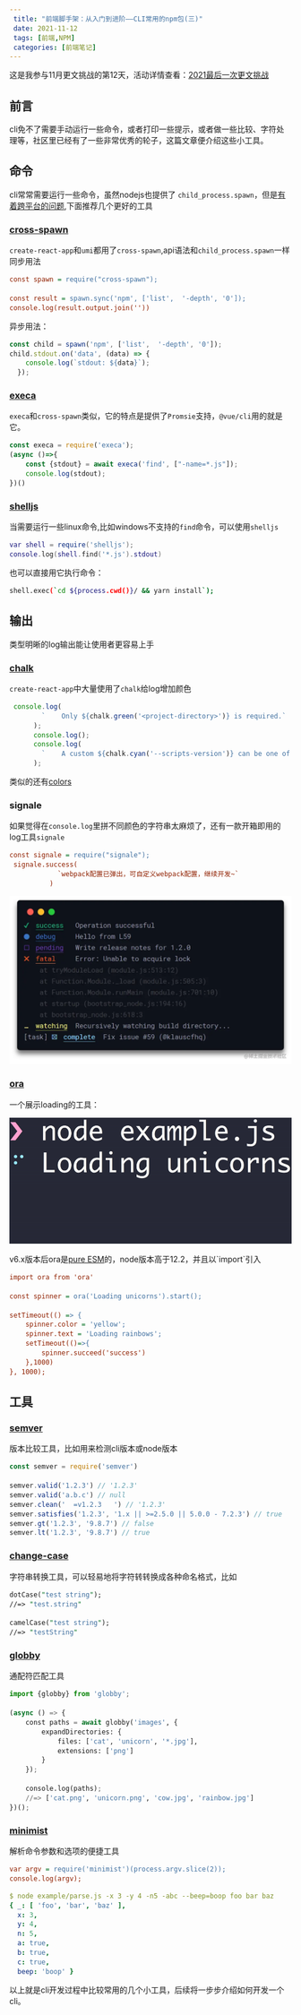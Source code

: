 ```yaml
---
 title: "前端脚手架：从入门到进阶——CLI常用的npm包(三)"
 date: 2021-11-12
 tags: [前端,NPM]
 categories: [前端笔记]
---
```


这是我参与11月更文挑战的第12天，活动详情查看：[2021最后一次更文挑战](https://juejin.cn/post/7023643374569816095/ "https://juejin.cn/post/7023643374569816095/")

前言
--

cli免不了需要手动运行一些命令，或者打印一些提示，或者做一些比较、字符处理等，社区里已经有了一些非常优秀的轮子，这篇文章便介绍这些小工具。

命令
--

cli常常需要运行一些命令，虽然nodejs也提供了 `child_process.spawn`，但是[有着跨平台的问题](http://nodejs.cn%2Fapi%2Fchild_process.html%23spawning-bat-and-cmd-files-on-windows "http://nodejs.cn/api/child_process.html#spawning-bat-and-cmd-files-on-windows"),下面推荐几个更好的工具

### [cross-spawn](https://github.com%2Fmoxystudio%2Fnode-cross-spawn "https://github.com/moxystudio/node-cross-spawn")

`create-react-app`和`umi`都用了`cross-spawn`,api语法和`child_process.spawn`一样 同步用法

```ini
const spawn = require("cross-spawn");

const result = spawn.sync('npm', ['list',  '-depth', '0']);
console.log(result.output.join(''))
```

异步用法：

```javascript
const child = spawn('npm', ['list',  '-depth', '0']);
child.stdout.on('data', (data) => {
    console.log(`stdout: ${data}`);
  });

```

### [execa](https://github.com%2Fsindresorhus%2Fexeca%23readme "https://github.com/sindresorhus/execa#readme")

`execa`和`cross-spawn`类似，它的特点是提供了`Promsie`支持，`@vue/cli`用的就是它。

```javascript
const execa = require('execa');
(async ()=>{
    const {stdout} = await execa('find', ["-name=*.js"]);
	console.log(stdout);
})()

```

### [shelljs](https://github.com%2Fshelljs%2Fshelljs "https://github.com/shelljs/shelljs")

当需要运行一些linux命令,比如windows不支持的`find`命令，可以使用`shelljs`

```lua
var shell = require('shelljs');
console.log(shell.find('*.js').stdout)
```

也可以直接用它执行命令：

```bash
shell.exec(`cd ${process.cwd()}/ && yarn install`);
```

输出
--

类型明晰的log输出能让使用者更容易上手

### [chalk](https://github.com%2Fchalk%2Fchalk%23readme "https://github.com/chalk/chalk#readme")

`create-react-app`中大量使用了`chalk`给log增加颜色

```javascript
 console.log(
        `    Only ${chalk.green('<project-directory>')} is required.`
      );
      console.log();
      console.log(
        `    A custom ${chalk.cyan('--scripts-version')} can be one of:`
      );
```

类似的还有[colors](https://github.com%2FMarak%2Fcolors.js "https://github.com/Marak/colors.js")

### signale

如果觉得在`console.log`里拼不同颜色的字符串太麻烦了，还有一款开箱即用的log工具`signale`

```ini
const signale = require("signale");
 signale.success(
            `webpack配置已弹出，可自定义webpack配置，继续开发~`
          )
```

![default-loggers.png](../imgs/47adc712f1a34ef79eaf2b5eb691bcdc.png)

### [ora](https://github.com%2Fsindresorhus%2Fora%23readme "https://github.com/sindresorhus/ora#readme")

一个展示loading的工具：

![screenshot-2.gif](../imgs/3709d5cc20cd4f3b925887c5a9c72d51.png)

v6.x版本后ora是[pure ESM](https://gist.github.com%2Fsindresorhus%2Fa39789f98801d908bbc7ff3ecc99d99c "https://gist.github.com/sindresorhus/a39789f98801d908bbc7ff3ecc99d99c")的，node版本高于12.2，并且以`import`引入

```ini
import ora from 'ora'

const spinner = ora('Loading unicorns').start();

setTimeout(() => {
	spinner.color = 'yellow';
	spinner.text = 'Loading rainbows';
	setTimeout(()=>{
		spinner.succeed('success')
	},1000)
}, 1000);
```

工具
--

### [semver](https://github.com%2Fnpm%2Fnode-semver%23readme "https://github.com/npm/node-semver#readme")

版本比较工具，比如用来检测cli版本或node版本

```javascript
const semver = require('semver')

semver.valid('1.2.3') // '1.2.3'
semver.valid('a.b.c') // null
semver.clean('  =v1.2.3   ') // '1.2.3'
semver.satisfies('1.2.3', '1.x || >=2.5.0 || 5.0.0 - 7.2.3') // true
semver.gt('1.2.3', '9.8.7') // false
semver.lt('1.2.3', '9.8.7') // true
```

### [change-case](https://github.com%2Fblakeembrey%2Fchange-case "https://github.com/blakeembrey/change-case")

字符串转换工具，可以轻易地将字符转转换成各种命名格式，比如

```perl
dotCase("test string"); 
//=> "test.string"

camelCase("test string");
//=> "testString"
```

### [globby](https://github.com%2Fsindresorhus%2Fglobby%23readme "https://github.com/sindresorhus/globby#readme")

通配符匹配工具

```python
import {globby} from 'globby';

(async () => {
	const paths = await globby('images', {
		expandDirectories: {
			files: ['cat', 'unicorn', '*.jpg'],
			extensions: ['png']
		}
	});

	console.log(paths);
	//=> ['cat.png', 'unicorn.png', 'cow.jpg', 'rainbow.jpg']
})();
```

### [minimist](https://github.com%2Fsubstack%2Fminimist "https://github.com/substack/minimist")

解析命令参数和选项的便捷工具

```ini
var argv = require('minimist')(process.argv.slice(2));
console.log(argv);
```

```yaml
$ node example/parse.js -x 3 -y 4 -n5 -abc --beep=boop foo bar baz
{ _: [ 'foo', 'bar', 'baz' ],
  x: 3,
  y: 4,
  n: 5,
  a: true,
  b: true,
  c: true,
  beep: 'boop' }
```

以上就是cli开发过程中比较常用的几个小工具，后续将一步步介绍如何开发一个cli。